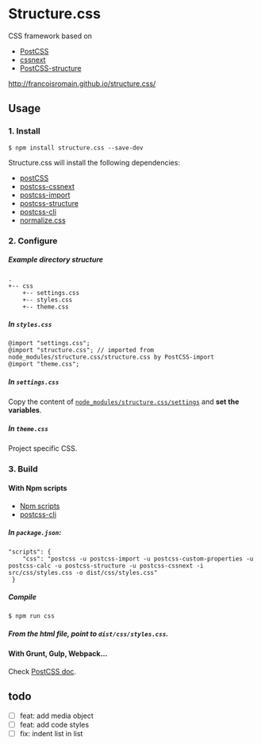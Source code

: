 # Structure.css

CSS framework based on 

- [PostCSS](http://postcss.org/)
- [cssnext](http://cssnext.io)
- [PostCSS-structure](https://github.com/francoisromain/postcss-structure)

http://francoisromain.github.io/structure.css/


## Usage

### 1. Install

    $ npm install structure.css --save-dev

Structure.css will install the following dependencies:

- [postCSS](https://www.npmjs.com/package/postcss)
- [postcss-cssnext](https://www.npmjs.com/package/postcss-cssnext)
- [postcss-import](https://www.npmjs.com/package/postcss-import)
- [postcss-structure](https://www.npmjs.com/package/postcss-structure)
- [postcss-cli](https://www.npmjs.com/package/postcss-cli)
- [normalize.css](https://www.npmjs.com/package/normalize-css)

### 2. Configure

##### Example directory structure

    .
    +-- css
        +-- settings.css
        +-- styles.css
        +-- theme.css


##### In `styles.css`

    @import "settings.css";
    @import "structure.css"; // imported from node_modules/structure.css/structure.css by PostCSS-import
    @import "theme.css";

##### In `settings.css`

Copy the content of [`node_modules/structure.css/settings`](https://raw.githubusercontent.com/francoisromain/structure.css/master/settings.css) and __set the variables__.

##### In `theme.css`

Project specific CSS. 

### 3. Build 

#### With Npm scripts

- [Npm scripts](https://docs.npmjs.com/misc/scripts)
- [postcss-cli](https://www.npmjs.com/package/postcss-cli)

##### In `package.json`:

    "scripts": {
        "css": "postcss -u postcss-import -u postcss-custom-properties -u postcss-calc -u postcss-structure -u postcss-cssnext -i src/css/styles.css -o dist/css/styles.css"
     }

##### Compile

    $ npm run css

##### From the html file, point to `dist/css/styles.css`.

#### With Grunt, Gulp, Webpack…

Check [PostCSS doc](https://github.com/postcss/postcss#gulp).

## todo

- [ ] feat: add media object
- [ ] feat: add code styles
- [ ] fix: indent list in list